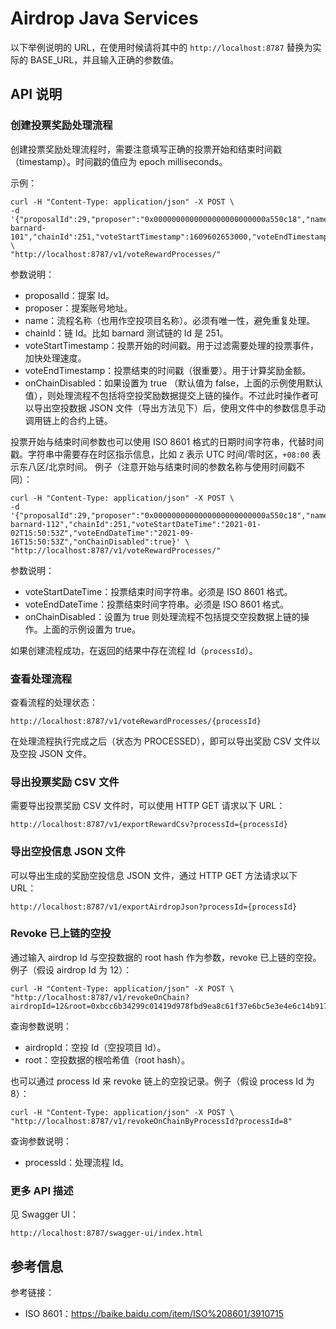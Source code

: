 # Airdrop Java Services

以下举例说明的 URL，在使用时候请将其中的 `http://localhost:8787` 替换为实际的 BASE_URL，并且输入正确的参数值。

## API 说明

### 创建投票奖励处理流程

创建投票奖励处理流程时，需要注意填写正确的投票开始和结束时间戳（timestamp）。时间戳的值应为 epoch milliseconds。

示例：

```shell
curl -H "Content-Type: application/json" -X POST \
-d '{"proposalId":29,"proposer":"0x0000000000000000000000000a550c18","name":"TEST-barnard-101","chainId":251,"voteStartTimestamp":1609602653000,"voteEndTimestamp":1631807453000}' \
"http://localhost:8787/v1/voteRewardProcesses/"
```

参数说明：

* proposalId：提案 Id。
* proposer：提案账号地址。
* name：流程名称（也用作空投项目名称）。必须有唯一性，避免重复处理。
* chainId：链 Id。比如 barnard 测试链的 Id 是 251。
* voteStartTimestamp：投票开始的时间戳。用于过滤需要处理的投票事件，加快处理速度。
* voteEndTimestamp：投票结束的时间戳（很重要）。用于计算奖励金额。
* onChainDisabled：如果设置为 true （默认值为 false，上面的示例使用默认值），则处理流程不包括将空投奖励数据提交上链的操作。不过此时操作者可以导出空投数据 JSON 文件（导出方法见下）后，使用文件中的参数信息手动调用链上的合约上链。

投票开始与结束时间参数也可以使用 ISO 8601 格式的日期时间字符串，代替时间戳。字符串中需要存在时区指示信息，比如 `Z` 表示 UTC 时间/零时区，`+08:00` 表示东八区/北京时间。 例子（注意开始与结束时间的参数名称与使用时间戳不同）：

```shell
curl -H "Content-Type: application/json" -X POST \
-d '{"proposalId":29,"proposer":"0x0000000000000000000000000a550c18","name":"TEST-barnard-112","chainId":251,"voteStartDateTime":"2021-01-02T15:50:53Z","voteEndDateTime":"2021-09-16T15:50:53Z","onChainDisabled":true}' \
"http://localhost:8787/v1/voteRewardProcesses/"
```

参数说明：

* voteStartDateTime：投票结束时间字符串。必须是 ISO 8601 格式。
* voteEndDateTime：投票结束时间字符串。必须是 ISO 8601 格式。
* onChainDisabled：设置为 true 则处理流程不包括提交空投数据上链的操作。上面的示例设置为 true。

如果创建流程成功，在返回的结果中存在流程 Id（`processId`）。

### 查看处理流程

查看流程的处理状态：

```url
http://localhost:8787/v1/voteRewardProcesses/{processId}
```

在处理流程执行完成之后（状态为 PROCESSED），即可以导出奖励 CSV 文件以及空投 JSON 文件。

### 导出投票奖励 CSV 文件

需要导出投票奖励 CSV 文件时，可以使用 HTTP GET 请求以下 URL：

```url
http://localhost:8787/v1/exportRewardCsv?processId={processId}
```

### 导出空投信息 JSON 文件

可以导出生成的奖励空投信息 JSON 文件，通过 HTTP GET 方法请求以下 URL：

```url
http://localhost:8787/v1/exportAirdropJson?processId={processId}
```

### Revoke 已上链的空投

通过输入 airdrop Id 与空投数据的 root hash 作为参数，revoke 已上链的空投。 例子（假设 airdrop Id 为 12）：

```shell
curl -H "Content-Type: application/json" -X POST \
"http://localhost:8787/v1/revokeOnChain?airdropId=12&root=0xbcc6b34299c01419d978fbd9ea8c61f37e6bc5e3e4e6c14b917946733bcc87b2"
```

查询参数说明：

* airdropId：空投 Id（空投项目 Id）。
* root：空投数据的根哈希值（root hash）。

也可以通过 process Id 来 revoke 链上的空投记录。例子（假设 process Id 为 8）：

```shell
curl -H "Content-Type: application/json" -X POST \
"http://localhost:8787/v1/revokeOnChainByProcessId?processId=8"
```

查询参数说明：

* processId：处理流程 Id。


### 更多 API 描述

见 Swagger UI：

```
http://localhost:8787/swagger-ui/index.html
```


## 参考信息

参考链接：

* ISO 8601：https://baike.baidu.com/item/ISO%208601/3910715

